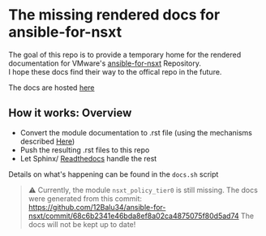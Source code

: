 # The missing rendered docs for ansible-for-nsxt
The goal of this repo is to provide a temporary home for the rendered documentation for VMware's [ansible-for-nsxt](https://github.com/vmware/ansible-for-nsxt) Repository.  
I hope these docs find their way to the offical repo in the future.  

The docs are hosted [here](https://ansible-for-nsxt-docs.readthedocs.io/en/latest/)

## How it works: Overview
* Convert the module documentation to .rst file (using the mechanisms described [Here](https://docs.ansible.com/ansible/latest/dev_guide/testing_documentation.html#testing-module-documentation))
* Push the resulting .rst files to this repo
* Let Sphinx/ [Readthedocs](https://docs.readthedocs.io/en/stable/intro/getting-started-with-sphinx.html) handle the rest  

Details on what's happening can be found in the `docs.sh` script

> :warning: Currently, the module `nsxt_policy_tier0` is still missing.
> The docs were generated from this commit: https://github.com/12Balu34/ansible-for-nsxt/commit/68c6b2341e46bda8ef8a02ca4875075f80d5ad74
> The docs will not be kept up to date!